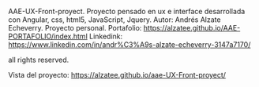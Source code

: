 AAE-UX-Front-proyect.
Proyecto pensado en ux e interface desarrollada con Angular, css, html5, JavaScript, Jquery.
Autor: Andrés Alzate Echeverry.
Proyecto personal.
Portafolio:   https://alzatee.github.io/AAE-PORTAFOLIO/index.html
Linkedink: https://www.linkedin.com/in/andr%C3%A9s-alzate-echeverry-3147a7170/

all rights reserved.

Vista del proyecto:
https://alzatee.github.io/aae-UX-Front-proyect/
